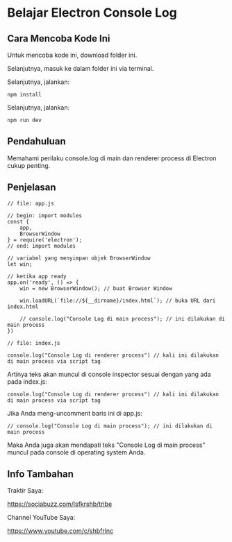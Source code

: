 # Belajar Electron Console Log

## Cara Mencoba Kode Ini

Untuk mencoba kode ini, download folder ini.

Selanjutnya, masuk ke dalam folder ini via terminal.

Selanjutnya, jalankan:

```
npm install
```

 Selanjutnya, jalankan:

```
npm run dev
```

## Pendahuluan

Memahami perilaku console.log di main dan renderer process di Electron cukup penting.

## Penjelasan

```
// file: app.js

// begin: import modules
const {
    app,
    BrowserWindow
} = require('electron');
// end: import modules

// variabel yang menyimpan objek BrowserWindow
let win;

// ketika app ready
app.on('ready', () => {
    win = new BrowserWindow(); // buat Browser Window

    win.loadURL(`file://${__dirname}/index.html`); // buka URL dari index.html

    // console.log("Console Log di main process"); // ini dilakukan di main process
})
```

```
// file: index.js

console.log("Console Log di renderer process") // kali ini dilakukan di main process via script tag
```

Artinya teks akan muncul di console inspector sesuai dengan yang ada pada index.js:

```
console.log("Console Log di renderer process") // kali ini dilakukan di main process via script tag
```

Jika Anda meng-uncomment baris ini di app.js:

```
// console.log("Console Log di main process"); // ini dilakukan di main process
```

Maka Anda juga akan mendapati teks "Console Log di main process" muncul pada console di operating system Anda.

## Info Tambahan

Traktir Saya:

https://sociabuzz.com/lsfkrshb/tribe

Channel YouTube Saya:

https://www.youtube.com/c/shbfrlnc